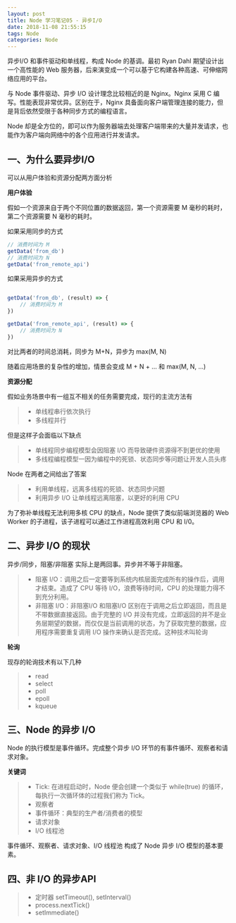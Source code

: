 ```yaml
---
layout: post
title: Node 学习笔记05 - 异步I/O
date: 2018-11-08 21:55:15
tags: Node
categories: Node
---
```


异步I/O 和事件驱动和单线程，构成 Node 的基调。最初 Ryan Dahl 期望设计出一个高性能的 Web 服务器，后来演变成一个可以基于它构建各种高速、可伸缩网络应用的平台。

与 Node 事件驱动、异步 I/O 设计理念比较相近的是 Nginx。Nginx 采用 C 编写。性能表现非常优异。区别在于，Nginx 具备面向客户端管理连接的能力，但是背后依然受限于各种同步方式的编程语言。

Node 却是全方位的，即可以作为服务器端去处理客户端带来的大量并发请求，也能作为客户端向网络中的各个应用进行并发请求。

## 一、为什么要异步I/O

可以从用户体验和资源分配两方面分析

**用户体验**

假如一个资源来自于两个不同位置的数据返回，第一个资源需要 M 毫秒的耗时，第二个资源需要 N 毫秒的耗时。

如果采用同步的方式
```js
// 消费时间为 M
getData('from_db')
// 消费时间为 N
getData('from_remote_api')
```

如果采用异步的方式
```js

getData('from_db', (result) => {
    // 消费时间为 M    
})

getData('from_remote_api', (result) => {
    // 消费时间为 N
})
```

对比两者的时间总消耗，同步为 M+N，异步为 max(M, N)

随着应用场景的复杂性的增加，情景会变成 M + N + ... 和 max(M, N, ...)

**资源分配**

假如业务场景中有一组互不相关的任务需要完成，现行的主流方法有

> - 单线程串行依次执行
> - 多线程并行

但是这样子会面临以下缺点

> - 单线程同步编程模型会因阻塞 I/O 而导致硬件资源得不到更优的使用
> - 多线程编程模型一因为编程中的死锁、状态同步等问题让开发人员头疼

Node 在两者之间给出了答案

> - 利用单线程，远离多线程的死锁、状态同步问题
> - 利用异步 I/O 让单线程远离阻塞，以更好的利用 CPU

为了弥补单线程无法利用多核 CPU 的缺点，Node 提供了类似前端浏览器的 Web Worker 的子进程，该子进程可以通过工作进程高效利用 CPU 和 I/0。


## 二、异步 I/O 的现状

异步/同步，阻塞/非阻塞 实际上是两回事。异步并不等于非阻塞。

> -  阻塞 I/O：调用之后一定要等到系统内核层面完成所有的操作后，调用才结束。造成了 CPU 等待 I/O，浪费等待时间，CPU 的处理能力得不到充分利用。
> - 非阻塞 I/O：非阻塞I/O 和阻塞I/O 区别在于调用之后立即返回，而且是不带数据直接返回。由于完整的 I/O 并没有完成，立即返回的并不是业务层期望的数据，而仅仅是当前调用的状态，为了获取完整的数据，应用程序需要重复调用 I/O 操作来确认是否完成。这种技术叫轮询

**轮询**

现存的轮询技术有以下几种

> - read
> - select
> - poll
> - epoll
> - kqueue

## 三、Node 的异步 I/O

Node 的执行模型是事件循环。完成整个异步 I/O 环节的有事件循环、观察者和请求对象。

**关键词**
> - Tick: 在进程启动时，Node 便会创建一个类似于 while(true) 的循环，每执行一次循环体的过程我们称为 Tick。
> - 观察者
> - 事件循环：典型的生产者/消费者的模型
> - 请求对象
> - I/O 线程池

事件循环、观察者、请求对象、I/O 线程池 构成了 Node 异步 I/O 模型的基本要素。


## 四、非 I/O 的异步API

> - 定时器 setTimeout(), setInterval()
> - process.nextTick()
> - setImmediate()









